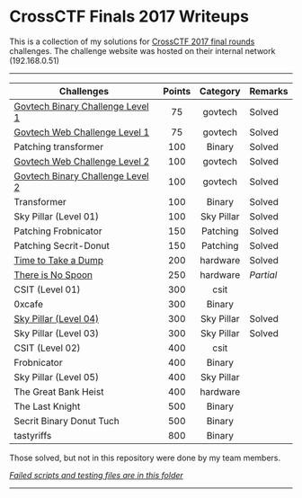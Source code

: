 # CrossCTF Finals 2017 Writeups

This is a collection of my solutions for [CrossCTF 2017 final rounds][XCTF] challenges.
The challenge website was hosted on their internal network (192.168.0.51)

---

Challenges                          | Points | Category     | Remarks
------------------------------------|:------:|:------------:| ---
[Govtech Binary Challenge Level 1]  |   75   |  govtech     |   Solved
[Govtech Web Challenge Level 1]     |   75   |  govtech     |   Solved
Patching transformer                |   100  |  Binary      |   Solved
[Govtech Web Challenge Level 2]     |   100  |  govtech     |   Solved
[Govtech Binary Challenge Level 2]  |   100  |  govtech     |   Solved
Transformer                         |   100  |  Binary      |   Solved
Sky Pillar (Level 01)               |   100  |  Sky Pillar  |   Solved
Patching Frobnicator                |   150  |  Patching    |   Solved
Patching Secrit-Donut               |   150  |  Patching    |   Solved
[Time to Take a Dump]               |   200  |  hardware    |   Solved
[There is No Spoon]                 |   250  |  hardware    |   *Partial*
CSIT (Level 01)                     |   300  |  csit        |   
0xcafe                              |   300  |  Binary      |   
[Sky Pillar (Level 04)]             |   300  |  Sky Pillar  |   Solved
Sky Pillar (Level 03)               |   300  |  Sky Pillar  |   Solved
CSIT (Level 02)                     |   400  |  csit        |   
Frobnicator                         |   400  |  Binary      |   
Sky Pillar (Level 05)               |   400  |  Sky Pillar  |   
The Great Bank Heist                |   400  |  hardware    |   
The Last Knight                     |   500  |  Binary      |   
Secrit Binary Donut Tuch            |   500  |  Binary      |   
tastyriffs                          |   800  |  Binary      |   

 Those solved, but not in this repository were done by my team members.

*[Failed scripts and testing files are in this folder](./Failed/)*


[Govtech Binary Challenge Level 1]: ./Solved/Govtech_Binary_Challenge_Level_1-govtech_75
[Govtech Binary Challenge Level 2]: ./Solved/Govtech_Binary_Challenge_Level_2-govtech_100
[Govtech Web Challenge Level 1]: ./Solved/Govtech_Web_Challenge_Level_1-govtech_75
[Govtech Web Challenge Level 2]: ./Solved/Govtech_Web_Challenge_Level_2-govtech_100
[Sky Pillar (Level 04)]: ./Solved/Sky_Pillar_Level_04-sky_pillar_300
[Time to Take a Dump]: ./Solved/Time_to_Take_a_Dump-hardware_200
[There is No Spoon]: ./Failed/There_is_No_Spoon-hardware_250
[XCTF]: http://crossctf.com/


---